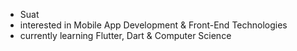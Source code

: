 - Suat
- interested in Mobile App Development & Front-End Technologies
- currently learning Flutter, Dart & Computer Science


<!---
ozkayas/ozkayas is a ✨ special ✨ repository because its `README.md` (this file) appears on your GitHub profile.
You can click the Preview link to take a look at your changes.
--->
